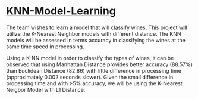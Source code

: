 # [KNN-Model-Learning]([https://github.com/Dcroix/KNN-Model-Learning/blob/main/Wine%20Dataset%20with%20KNN%20Model%20Learning.ipynb](https://github.com/Dcroix/Wine-Classification-using-KNN/blob/main/Wine%20Dataset%20with%20KNN%20Model%20Learning.ipynb))
The team wishes to learn a model that will classify wines. This project will utilize the K-Nearest Neighbor models with different distance. The KNN models will be assessed in terms accuracy in classifying the wines at the same time speed in processing. 

Using a K-NN model in order to classify the types of wines, it can be observed that using Manhattan Distance provides better accuracy (88.57%) than Euclidean Distance (82.86) with little difference in processing time (approximately 0.002 seconds slower). Given the small difference in processing time and with >5% accuracy, we will be using the K-Nearest Neigbor Model with L1 Distance.
